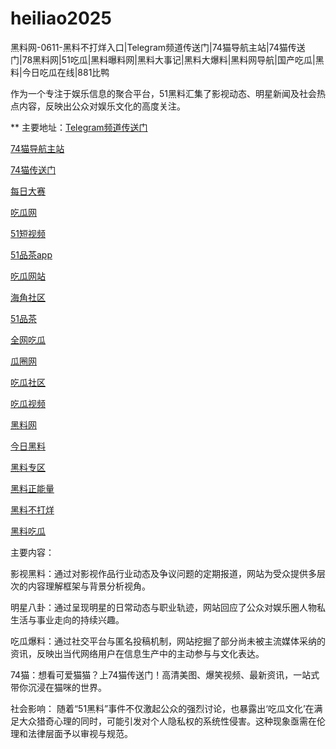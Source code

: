 # heiliao2025
黑料网-0611-黑料不打烊入口|Telegram频道传送门|74猫导航主站|74猫传送门|78黑料网|51吃瓜|黑料曝料网|黑料大事记|黑料大爆料|黑料网导航|国产吃瓜|黑料|今日吃瓜在线|881比鸭

作为一个专注于娱乐信息的聚合平台，51黑料汇集了影视动态、明星新闻及社会热点内容，反映出公众对娱乐文化的高度关注。

** 主要地址：<a href="https://74mao.com/">Telegram频道传送门</a>

<a href="https://74mao.com/">74猫导航主站</a>

<a href="https://74mao.com/">74猫传送门</a>

<a href="https://pc1-26.pages.dev/">每日大赛</a>

<a href="https://cg1-39.pages.dev/">吃瓜网</a>

<a href="https://pc2-25.pages.dev/">51短视频</a>

<a href="https://pc10-24.pages.dev/">51品茶app</a>

<a href="https://cg1-27.pages.dev/">吃瓜网站</a>

<a href="https://cg8-12.pages.dev/">海角社区</a>

<a href="https://pc8-34.pages.dev/">51品茶</a>

<a href="https://cg4-21.pages.dev/">全网吃瓜</a>

<a href="https://cg6-21.pages.dev/">瓜圈网</a>

<a href="https://cg5-24.pages.dev/">吃瓜社区</a>

<a href="https://cg9-07.pages.dev/">吃瓜视频</a>

<a href="https://heiliaowangjinri-02.pages.dev/">黑料网</a>

<a href="https://jinriheiliao99.pages.dev/">今日黑料</a>

<a href="https://heiliaowangjinri2.pages.dev/">黑料专区</a>

<a href="https://heiliaozhengnengliang-99.pages.dev/">黑料正能量</a>

<a href="https://heiliaochuansong01.pages.dev/">黑料不打烊</a>

<a href="https://heiliaowangjin01.pages.dev/">黑料吃瓜</a>

主要内容：

影视黑料：通过对影视作品行业动态及争议问题的定期报道，网站为受众提供多层次的内容理解框架与背景分析视角。

明星八卦：通过呈现明星的日常动态与职业轨迹，网站回应了公众对娱乐圈人物私生活与事业走向的持续兴趣。

吃瓜爆料：通过社交平台与匿名投稿机制，网站挖掘了部分尚未被主流媒体采纳的资讯，反映出当代网络用户在信息生产中的主动参与与文化表达。

74猫：想看可爱猫猫？上74猫传送门！高清美图、爆笑视频、最新资讯，一站式带你沉浸在猫咪的世界。

社会影响：
随着“51黑料”事件不仅激起公众的强烈讨论，也暴露出‘吃瓜文化’在满足大众猎奇心理的同时，可能引发对个人隐私权的系统性侵害。这种现象亟需在伦理和法律层面予以审视与规范。
